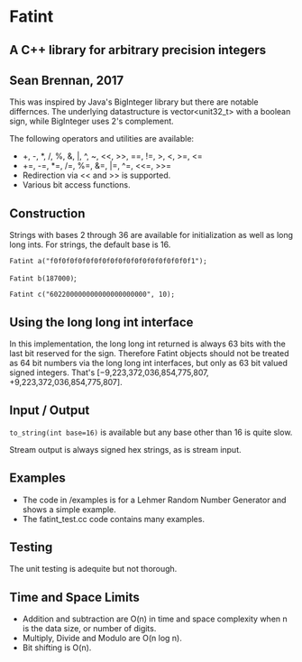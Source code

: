 # Fatint
## A C++ library for arbitrary precision integers

## Sean Brennan, 2017

This was inspired by Java's BigInteger library but there are notable differnces.
The underlying datastructure is vector<unit32_t> with a boolean sign, while
BigInteger uses 2's complement.

The following operators and utilities are available:  
* +, -, *, /, %, &, |, ^, ~, <<, >>, ==, !=, >, <, >=, <=
* +=, -=, *=, /=, %=, &=, |=, ^=, <<=, >>=
* Redirection via << and >> is supported.  
* Various bit access functions.

## Construction
Strings with bases 2 through 36 are available for initialization as well as long
long ints.  For strings, the default base is 16.

`Fatint a("f0f0f0f0f0f0f0f0f0f0f0f0f0f0f0f0f0f1");`

`Fatint b(187000)`;

`Fatint c("602200000000000000000000", 10);`

## Using the long long int interface
In this implementation, the long long int returned is always 63 bits
with the last bit reserved for the sign.  Therefore Fatint objects should not be
treated as 64 bit numbers via the long long int interfaces, but only as 63 bit
 valued signed integers.  That's [−9,223,372,036,854,775,807, +9,223,372,036,854,775,807].

## Input / Output
`to_string(int base=16)` is available but any base other than 16 is quite slow.

Stream output is always signed hex strings, as is stream input.

## Examples
* The code in /examples is for a Lehmer Random Number Generator and shows a simple example.
* The fatint_test.cc code contains many examples.

## Testing
The unit testing is adequite but not thorough.

## Time and Space Limits
* Addition and subtraction are O(n) in time and space complexity when n is the data size, or number of digits.
* Multiply, Divide and Modulo are O(n log n).   
* Bit shifting is O(n).
